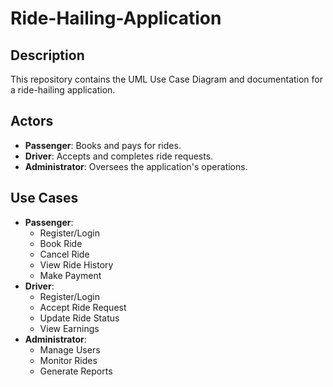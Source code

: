 # Ride-Hailing-Application

## Description
This repository contains the UML Use Case Diagram and documentation for a ride-hailing application.

## Actors
- **Passenger**: Books and pays for rides.
- **Driver**: Accepts and completes ride requests.
- **Administrator**: Oversees the application's operations.

## Use Cases
- **Passenger**:
  - Register/Login
  - Book Ride
  - Cancel Ride
  - View Ride History
  - Make Payment
- **Driver**:
  - Register/Login
  - Accept Ride Request
  - Update Ride Status
  - View Earnings
- **Administrator**:
  - Manage Users
  - Monitor Rides
  - Generate Reports
